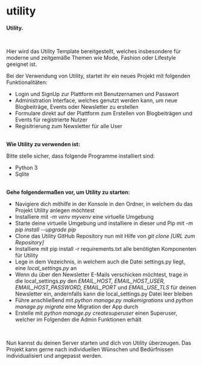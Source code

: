 # utility

<b> Utility. </b>

<br>

Hier wird das Utility Template bereitgestellt, welches insbesondere für moderne und zeitgemäße Themen wie Mode, Fashion oder Lifestyle geeignet ist.

Bei der Verwendung von Utility, startet ihr ein neues Projekt mit folgenden Funktionalitäten:
<ul>
<li> Login und SignUp zur Plattform mit Benutzernamen und Passwort </li>
<li> Administration Interface, welches genutzt werden kann, um neue Blogbeiträge, Events oder Newsletter zu erstellen </li>
<li> Formulare direkt auf der Plattform zum Erstellen von Blogbeiträgen und Events für registrierte Nutzer </li>
<li> Regisitrierung zum Newsletter für alle User </li>
</ul>

<br>
<b> Wie Utility zu verwenden ist: </b>

Bitte stelle sicher, dass folgende Programme installiert sind:
<ul>
  <li> Python 3 </li>
  <li> Sqlite </li>
</ul>

<br>
<b>Gehe folgendermaßen vor, um Utility zu starten:</b>
<ul>
  <li> Navigiere dich mithilfe in der Konsole in den Ordner, in welchem du das Projekt Utility anlegen möchtest </li>
  <li> Installiere mit <i> -m venv myvenv</i> eine virtuelle Umgebung </li>
  <li> Starte deine virtuelle Umgebung und installiere in dieser und Pip mit <i>-m pip install --upgrade pip</i></li>
  <li> Clone das Utility GitHub Repository nun mit Hilfe von <i>git clone [URL zum Repository]</i></li>
  <li> Installiere mit pip install -r requirements.txt alle benötigten Komponenten für Utility </li>
  <li> Lege in dem Vezeichnis, in welchem auch die Datei settings.py liegt, eine <i>local_settings.py</i> an </li>
  <li> Wenn du über den Newsletter E-Mails verschicken möchtest, trage in die local_settings.py den <i>EMAIL_HOST, EMAIL_HOST_USER,      EMAIL_HOST_PASSWORD, EMAIL_PORT</i> und <i>EMAIL_USE_TLS</i> für deinen Newsletter ein, andernfalls kann die local_settings.py Datei leer bleiben
  <li> Führe anschließend mit <i>python manage.py makemigrations</i> und <i>python manage.py migrate</i> eine Migration der App durch </li>
  <li> Erstelle mit <i> python manage.py createsuperuser </i> einen Superuser, welcher im Folgenden die Admin Funktionen erhält </li>
</ul>

<br>

Nun kannst du deinen Server starten und dich von Utility überzeugen. Das Projekt kann gerne nach individuellen Wünschen und Bedürfnissen individualisiert und angepasst werden.
